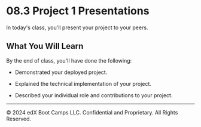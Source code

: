 # 08.3 Project 1 Presentations
In today's class, you'll present your project to your peers.

## What You Will Learn
By the end of class, you'll have done the following:

* Demonstrated your deployed project.

* Explained the technical implementation of your project.

* Described your individual role and contributions to your project.

---
© 2024 edX Boot Camps LLC. Confidential and Proprietary. All Rights Reserved.
